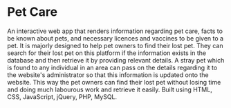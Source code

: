 # Pet Care

An interactive web app that renders information regarding pet care, facts to be known about pets, and necessary licences and vaccines to be given to a pet. It is majorly designed to help pet owners to find their lost pet. They can search for their lost pet on this platform if the information exists in the database and then retrieve it by providing relevant details.
A stray pet which is found to any individual in an area can pass on the
details regarding it to the website's administrator so that this information is updated onto the website. This way the pet owners can find their lost pet without losing time and doing much labourous work and retrieve it easily.
Built using HTML, CSS, JavaScript, jQuery, PHP, MySQL.
